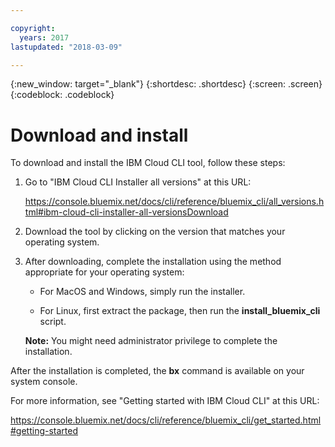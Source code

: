 ```yaml
---

copyright:
  years: 2017
lastupdated: "2018-03-09"

---
```


{:new_window: target="_blank"}
{:shortdesc: .shortdesc}
{:screen: .screen}
{:codeblock: .codeblock}


# Download and install

To download and install the IBM Cloud CLI tool, follow these steps:

1. Go to "IBM Cloud CLI Installer all versions" at this URL:

   https://console.bluemix.net/docs/cli/reference/bluemix_cli/all_versions.html#ibm-cloud-cli-installer-all-versionsDownload

2. Download the tool by clicking on the version that matches your operating system. 

3. After downloading, complete the installation using the method appropriate for your operating system:

   - For MacOS and Windows, simply run the installer.

   - For Linux, first extract the package, then run the **install_bluemix_cli** script.

   **Note:** You might need administrator privilege to complete the installation.

After the installation is completed, the **bx** command is available on your system console.

For more information, see "Getting started with IBM Cloud CLI" at this URL:

https://console.bluemix.net/docs/cli/reference/bluemix_cli/get_started.html#getting-started
 
 



